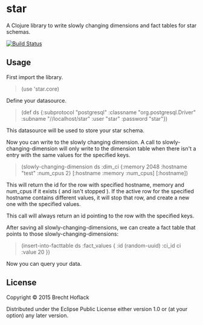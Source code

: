 # star

A Clojure library to write slowly changing dimensions and fact tables for star schemas.

[![Build Status](https://circleci.com/gh/bhoflack/star.svg?style=shield&circle-token=:circle-token)](https://circleci.com/gh/bhoflack/star.svg?style=shield&circle-token=:circle-token)

## Usage

First import the library.
> (use 'star.core)

Define your datasource.
> (def ds {:subprotocol "postgresql"
>          :classname "org.postgresql.Driver"
>          :subname "//localhost/star"
>          :user "star"
>          :password "star"})

This datasource will be used to store your star schema.

Now you can write to the slowly changing dimension.  A call to slowly-changing-dimension will only write to the dimension table when there isn't a entry with the same values for the specified keys.

> (slowly-changing-dimension ds
>                            :dim_ci
>                            {:memory 2048 :hostname "test" :num_cpus 2}
>                            [:hostname :memory :num_cpus]
>                            [:hostname])

This will return the id for the row with specified hostname,  memory and num_cpus if it exists ( and isn't stopped ).  If the active row for the specified hostname contains different values,  it will stop that row,  and create a new one with the specified values.

This call will always return an id pointing to the row with the specified keys.

After saving all slowly-changing-dimensions,  we can create a fact table that points to those slowly-changing-dimensions:

> (insert-into-facttable ds
>                        :fact_values
>                        { :id (random-uuid)
>                          :ci_id ci
>                          :value 20
>                        })

Now you can query your data.

## License

Copyright © 2015 Brecht Hoflack

Distributed under the Eclipse Public License either version 1.0 or (at
your option) any later version.
